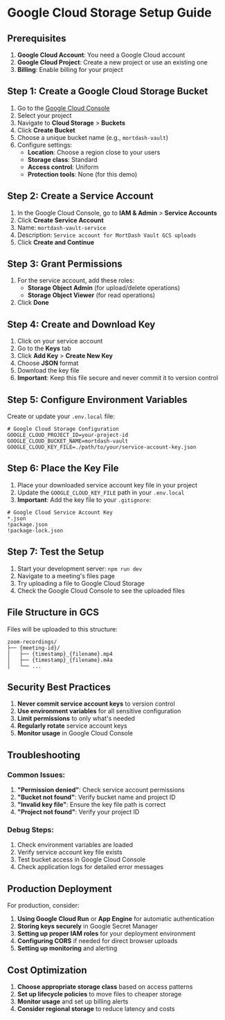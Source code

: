 # Google Cloud Storage Setup Guide

## Prerequisites

1. **Google Cloud Account**: You need a Google Cloud account
2. **Google Cloud Project**: Create a new project or use an existing one
3. **Billing**: Enable billing for your project

## Step 1: Create a Google Cloud Storage Bucket

1. Go to the [Google Cloud Console](https://console.cloud.google.com/)
2. Select your project
3. Navigate to **Cloud Storage** > **Buckets**
4. Click **Create Bucket**
5. Choose a unique bucket name (e.g., `mortdash-vault`)
6. Configure settings:
   - **Location**: Choose a region close to your users
   - **Storage class**: Standard
   - **Access control**: Uniform
   - **Protection tools**: None (for this demo)

## Step 2: Create a Service Account

1. In the Google Cloud Console, go to **IAM & Admin** > **Service Accounts**
2. Click **Create Service Account**
3. Name: `mortdash-vault-service`
4. Description: `Service account for MortDash Vault GCS uploads`
5. Click **Create and Continue**

## Step 3: Grant Permissions

1. For the service account, add these roles:
   - **Storage Object Admin** (for upload/delete operations)
   - **Storage Object Viewer** (for read operations)
2. Click **Done**

## Step 4: Create and Download Key

1. Click on your service account
2. Go to the **Keys** tab
3. Click **Add Key** > **Create New Key**
4. Choose **JSON** format
5. Download the key file
6. **Important**: Keep this file secure and never commit it to version control

## Step 5: Configure Environment Variables

Create or update your `.env.local` file:

```env
# Google Cloud Storage Configuration
GOOGLE_CLOUD_PROJECT_ID=your-project-id
GOOGLE_CLOUD_BUCKET_NAME=mortdash-vault
GOOGLE_CLOUD_KEY_FILE=./path/to/your/service-account-key.json
```

## Step 6: Place the Key File

1. Place your downloaded service account key file in your project
2. Update the `GOOGLE_CLOUD_KEY_FILE` path in your `.env.local`
3. **Important**: Add the key file to your `.gitignore`:

```gitignore
# Google Cloud Service Account Key
*.json
!package.json
!package-lock.json
```

## Step 7: Test the Setup

1. Start your development server: `npm run dev`
2. Navigate to a meeting's files page
3. Try uploading a file to Google Cloud Storage
4. Check the Google Cloud Console to see the uploaded files

## File Structure in GCS

Files will be uploaded to this structure:

```
zoom-recordings/
├── {meeting-id}/
│   ├── {timestamp}_{filename}.mp4
│   ├── {timestamp}_{filename}.m4a
│   └── ...
```

## Security Best Practices

1. **Never commit service account keys** to version control
2. **Use environment variables** for all sensitive configuration
3. **Limit permissions** to only what's needed
4. **Regularly rotate** service account keys
5. **Monitor usage** in Google Cloud Console

## Troubleshooting

### Common Issues:

1. **"Permission denied"**: Check service account permissions
2. **"Bucket not found"**: Verify bucket name and project ID
3. **"Invalid key file"**: Ensure the key file path is correct
4. **"Project not found"**: Verify your project ID

### Debug Steps:

1. Check environment variables are loaded
2. Verify service account key file exists
3. Test bucket access in Google Cloud Console
4. Check application logs for detailed error messages

## Production Deployment

For production, consider:

1. **Using Google Cloud Run** or **App Engine** for automatic authentication
2. **Storing keys securely** in Google Secret Manager
3. **Setting up proper IAM roles** for your deployment environment
4. **Configuring CORS** if needed for direct browser uploads
5. **Setting up monitoring** and alerting

## Cost Optimization

1. **Choose appropriate storage class** based on access patterns
2. **Set up lifecycle policies** to move files to cheaper storage
3. **Monitor usage** and set up billing alerts
4. **Consider regional storage** to reduce latency and costs
